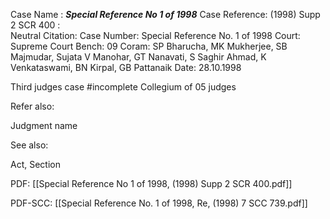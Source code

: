 Case Name : ***Special Reference No 1 of 1998***
Case Reference: (1998) Supp 2 SCR 400 :  
Neutral Citation:
Case Number: Special Reference No. 1 of 1998
Court: Supreme Court
Bench: 09
Coram: SP Bharucha, MK Mukherjee, SB Majmudar, Sujata V Manohar, GT Nanavati, S Saghir Ahmad, K Venkataswami, BN Kirpal, GB Pattanaik
Date: 28.10.1998

Third judges case #incomplete 
Collegium of 05 judges

Refer also:

Judgment name

See also:
 
Act, Section

PDF:
[[Special Reference No 1 of 1998, (1998) Supp 2 SCR 400.pdf]]

PDF-SCC: 
[[Special Reference No. 1 of 1998, Re, (1998) 7 SCC 739.pdf]]